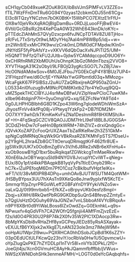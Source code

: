 sCH1qyCb049xueKZOuK8GX/ibBsVJmSPlMFvLV3ZZEo=
fTlL7WzFFnDmTRu6GG94Y0zyas12cbkmODJ55n61lCg=
El3c8ITQzyYNCzhm7bOK0BtK+15WbPCO7EXtzE1rFfU=
OX8w10jeVRxXqRAOjBlgDamBu+0RDJjLuooFFjBwEV4=
6VtiI/GcGBslRz2tt4XePGaA0W32WhE643knDk/oKYc=
pTTEdcZlAhMnS7QVyDzxcpn6fvJNCpTDTAV8ZU8TjHo=
zR/FvL7TxSrtyOt9wLMDyYHq7AaI4mP8WBp5/idj++w=
zn2Wn9/EvxMrCPK9wv/zCnk0mLDfMI0dCFMpdw/KIn0=
JNtYdSF5fyPbAfsYz+vXKVV6dQbOacXvNJPiTI25/UM=
H5QNfT1hFfzQTkFU2JUtb+0jdw5YCAMdqccpoD9UO6Y=
0xCHIRfnRMI2XbM0UhUsOhnpK3bGz0MdmTbzsj2VVO8=
XYVTHagA31K2sObyI/9LFBOjQ3ygKcSGO7L7xZBj7Jw=
HcO0NdAMdwSov+6M0JEJFbuJYG0EkCqP4Y81BUz7UP4=
21FHqzdYwe/d6OcfjE+YNANxYwGIPbmtld03q+MMozg=
WcaFgkK67FPSlBSzJ2uAU7ZaQRbxijreAQP950aZGnU=
LO5334nl0fuzug8vM9NcPDM8KIxtb27br4YeDuqj9QQ=
uMZ5pekTHCCIBYJJ4srMwDBfwUVZIpYewPCloC7uwKM=
xlIbe964tdginP7H+0yuOmgiVQ+xq/5EZFcNwYA9Td4=
0g0JLHPHGBlbh6G8D1KZpo43W6ng7qIodeWDhiWmSzA=
JhyosfFnVv4ikfPq08j+VPteyq1YzkFp2+DB7flDM2M=
OO7XYY3whD/kTKmKwKvFsZNa1DeslnmR8f8HXlMSh/A=
aF+H+4FqSkqGCZCV8QAOJJDM7HrLI9eFI8BL8JG0GSA=
3CDdZHnDw7cFseHn0BptkWRM+74hZlVZ+drxiQndgGc=
/QVvkXoZAPZcFooQrUXZAaxTbZalRKeRwi2h3Z51GkM=
spNgCq6MRNqOkqWk9GrVBkRxaRZ87KMhFpSTS7fDseU=
p2Y9gHL2hra4Zb8GCTltOeruqDRmqgtKrF462flr8UE=
jgSWx9UUK7x0OoBmZg6Vv3V/h6J8Re2xNBr6eXFnHu4=
xuOb9oswBYgD1bxr5buRqikqafZGWckcgTmMaeRkw9w=
X0nE6laJxOBYwqcuSId94NYGV8JvcupYtCviWT+qNeg=
EUx/80y1pf/d4kkPBAqpkB81yqVyPsTtIcEOnyb29Rc=
hC7k+lZuIPEfoqM6Dm7PfO1Coz7cBkIbufVHpt1elKs=
wFT/V/I/38vM0lPRB4DPq+umhOAvBJUTWSUTM4QotWM=
/HSByBYpsx3UU7hXAsTn9XKeQo8eJnw9ypIxfW5KcTE=
Smrnqr1f/pZnyrPRGoWLeff2GBFaYnDY9YykiVNZo5w=
oaLxQJj/0t99mrbxb5+EfkXZ+oBrpyvUKb0esfz8mpI=
Zbqj+sXWH/8RkQwtPbRG9GKDbpSuQnS4BfevpZZmtyE=
b7QgUsHztDQGuhy69VaJGNZw7vnLSbboAf4VYcBRqxA=
n9PY6XBrt0d9YiWaLBoss6lZxOwdZq+G0EknhkL+q9s=
NPwuxfv4qGdVFh7CA2WOfrQ5fgnjii4AMfFmZjvzEzE=
f2s/ld0O4PR30U2P8P74k2X0fv35W2PlC1XDAocp3Rw=
8bMpYKsDbi8vRHaZHf8yxGCPeyJIEDz85yRsASXayak=
vEX/JLfB6YXljxk2wXkgE7LnAN323oIe3mz7IMejW9M=
ooHpAU1Wpr2l9wu+PQXRHCA0hhDSobJCpBdI1K6sZZY=
03pOEdUCtULFKcwQz23tviY/ocRbVa0Hw1U5OpvmcwU=
oYpZIugQxPKE7hZYDDLpI1nTVr58l+nVYb3DPkL/2f0=
JoeGjt4js/Xcn0GVmuHC8AyHkJQammfbfffbb/jVWus=
NWSzXWNlDohSHk3enmeAFMH/+LOGT0d0eYcGAqbqhfs=
